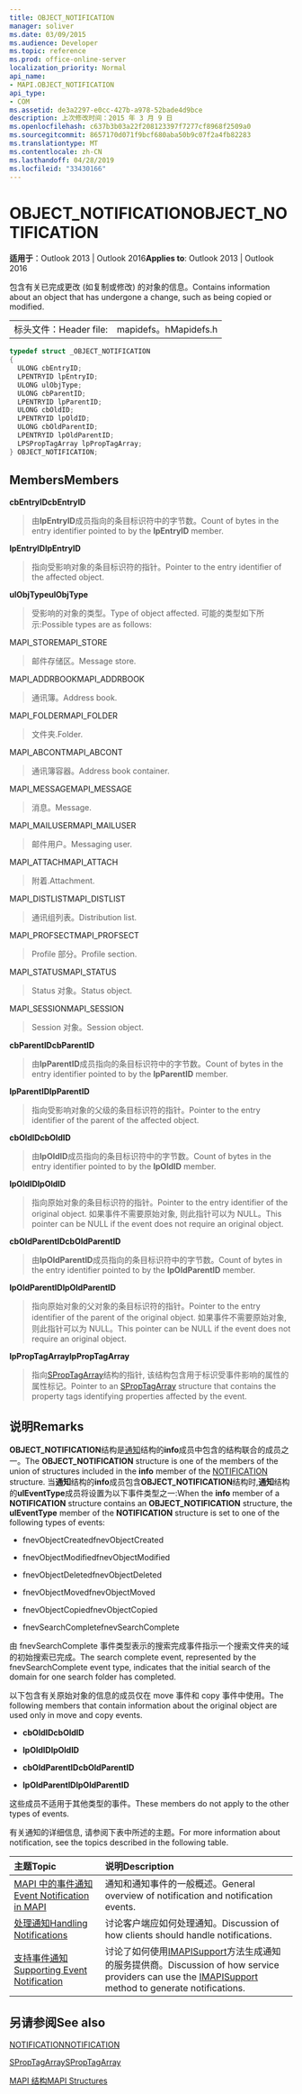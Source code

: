 ```yaml
---
title: OBJECT_NOTIFICATION
manager: soliver
ms.date: 03/09/2015
ms.audience: Developer
ms.topic: reference
ms.prod: office-online-server
localization_priority: Normal
api_name:
- MAPI.OBJECT_NOTIFICATION
api_type:
- COM
ms.assetid: de3a2297-e0cc-427b-a978-52bade4d9bce
description: 上次修改时间：2015 年 3 月 9 日
ms.openlocfilehash: c637b3b03a22f208123397f7277cf8968f2509a0
ms.sourcegitcommit: 8657170d071f9bcf680aba50b9c07f2a4fb82283
ms.translationtype: MT
ms.contentlocale: zh-CN
ms.lasthandoff: 04/28/2019
ms.locfileid: "33430166"
---
```

# <a name="objectnotification"></a><span data-ttu-id="ac9bd-103">OBJECT_NOTIFICATION</span><span class="sxs-lookup"><span data-stu-id="ac9bd-103">OBJECT_NOTIFICATION</span></span>

  
  
<span data-ttu-id="ac9bd-104">**适用于**：Outlook 2013 | Outlook 2016</span><span class="sxs-lookup"><span data-stu-id="ac9bd-104">**Applies to**: Outlook 2013 | Outlook 2016</span></span> 
  
<span data-ttu-id="ac9bd-105">包含有关已完成更改 (如复制或修改) 的对象的信息。</span><span class="sxs-lookup"><span data-stu-id="ac9bd-105">Contains information about an object that has undergone a change, such as being copied or modified.</span></span>
  
|||
|:-----|:-----|
|<span data-ttu-id="ac9bd-106">标头文件：</span><span class="sxs-lookup"><span data-stu-id="ac9bd-106">Header file:</span></span>  <br/> |<span data-ttu-id="ac9bd-107">mapidefs。h</span><span class="sxs-lookup"><span data-stu-id="ac9bd-107">Mapidefs.h</span></span>  <br/> |
   
```cpp
typedef struct _OBJECT_NOTIFICATION
{
  ULONG cbEntryID;
  LPENTRYID lpEntryID;
  ULONG ulObjType;
  ULONG cbParentID;
  LPENTRYID lpParentID;
  ULONG cbOldID;
  LPENTRYID lpOldID;
  ULONG cbOldParentID;
  LPENTRYID lpOldParentID;
  LPSPropTagArray lpPropTagArray;
} OBJECT_NOTIFICATION;

```

## <a name="members"></a><span data-ttu-id="ac9bd-108">Members</span><span class="sxs-lookup"><span data-stu-id="ac9bd-108">Members</span></span>

 <span data-ttu-id="ac9bd-109">**cbEntryID**</span><span class="sxs-lookup"><span data-stu-id="ac9bd-109">**cbEntryID**</span></span>
  
> <span data-ttu-id="ac9bd-110">由**lpEntryID**成员指向的条目标识符中的字节数。</span><span class="sxs-lookup"><span data-stu-id="ac9bd-110">Count of bytes in the entry identifier pointed to by the **lpEntryID** member.</span></span> 
    
 <span data-ttu-id="ac9bd-111">**lpEntryID**</span><span class="sxs-lookup"><span data-stu-id="ac9bd-111">**lpEntryID**</span></span>
  
> <span data-ttu-id="ac9bd-112">指向受影响对象的条目标识符的指针。</span><span class="sxs-lookup"><span data-stu-id="ac9bd-112">Pointer to the entry identifier of the affected object.</span></span>
    
 <span data-ttu-id="ac9bd-113">**ulObjType**</span><span class="sxs-lookup"><span data-stu-id="ac9bd-113">**ulObjType**</span></span>
  
> <span data-ttu-id="ac9bd-114">受影响的对象的类型。</span><span class="sxs-lookup"><span data-stu-id="ac9bd-114">Type of object affected.</span></span> <span data-ttu-id="ac9bd-115">可能的类型如下所示:</span><span class="sxs-lookup"><span data-stu-id="ac9bd-115">Possible types are as follows:</span></span>
    
<span data-ttu-id="ac9bd-116">MAPI_STORE</span><span class="sxs-lookup"><span data-stu-id="ac9bd-116">MAPI_STORE</span></span> 
  
> <span data-ttu-id="ac9bd-117">邮件存储区。</span><span class="sxs-lookup"><span data-stu-id="ac9bd-117">Message store.</span></span> 
    
<span data-ttu-id="ac9bd-118">MAPI_ADDRBOOK</span><span class="sxs-lookup"><span data-stu-id="ac9bd-118">MAPI_ADDRBOOK</span></span> 
  
> <span data-ttu-id="ac9bd-119">通讯簿。</span><span class="sxs-lookup"><span data-stu-id="ac9bd-119">Address book.</span></span> 
    
<span data-ttu-id="ac9bd-120">MAPI_FOLDER</span><span class="sxs-lookup"><span data-stu-id="ac9bd-120">MAPI_FOLDER</span></span> 
  
> <span data-ttu-id="ac9bd-121">文件夹.</span><span class="sxs-lookup"><span data-stu-id="ac9bd-121">Folder.</span></span>
    
<span data-ttu-id="ac9bd-122">MAPI_ABCONT</span><span class="sxs-lookup"><span data-stu-id="ac9bd-122">MAPI_ABCONT</span></span> 
  
> <span data-ttu-id="ac9bd-123">通讯簿容器。</span><span class="sxs-lookup"><span data-stu-id="ac9bd-123">Address book container.</span></span>
    
<span data-ttu-id="ac9bd-124">MAPI_MESSAGE</span><span class="sxs-lookup"><span data-stu-id="ac9bd-124">MAPI_MESSAGE</span></span> 
  
> <span data-ttu-id="ac9bd-125">消息。</span><span class="sxs-lookup"><span data-stu-id="ac9bd-125">Message.</span></span>
    
<span data-ttu-id="ac9bd-126">MAPI_MAILUSER</span><span class="sxs-lookup"><span data-stu-id="ac9bd-126">MAPI_MAILUSER</span></span> 
  
> <span data-ttu-id="ac9bd-127">邮件用户。</span><span class="sxs-lookup"><span data-stu-id="ac9bd-127">Messaging user.</span></span>
    
<span data-ttu-id="ac9bd-128">MAPI_ATTACH</span><span class="sxs-lookup"><span data-stu-id="ac9bd-128">MAPI_ATTACH</span></span> 
  
> <span data-ttu-id="ac9bd-129">附着.</span><span class="sxs-lookup"><span data-stu-id="ac9bd-129">Attachment.</span></span>
    
<span data-ttu-id="ac9bd-130">MAPI_DISTLIST</span><span class="sxs-lookup"><span data-stu-id="ac9bd-130">MAPI_DISTLIST</span></span> 
  
> <span data-ttu-id="ac9bd-131">通讯组列表。</span><span class="sxs-lookup"><span data-stu-id="ac9bd-131">Distribution list.</span></span>
    
<span data-ttu-id="ac9bd-132">MAPI_PROFSECT</span><span class="sxs-lookup"><span data-stu-id="ac9bd-132">MAPI_PROFSECT</span></span> 
  
> <span data-ttu-id="ac9bd-133">Profile 部分。</span><span class="sxs-lookup"><span data-stu-id="ac9bd-133">Profile section.</span></span>
    
<span data-ttu-id="ac9bd-134">MAPI_STATUS</span><span class="sxs-lookup"><span data-stu-id="ac9bd-134">MAPI_STATUS</span></span> 
  
> <span data-ttu-id="ac9bd-135">Status 对象。</span><span class="sxs-lookup"><span data-stu-id="ac9bd-135">Status object.</span></span>
    
<span data-ttu-id="ac9bd-136">MAPI_SESSION</span><span class="sxs-lookup"><span data-stu-id="ac9bd-136">MAPI_SESSION</span></span> 
  
> <span data-ttu-id="ac9bd-137">Session 对象。</span><span class="sxs-lookup"><span data-stu-id="ac9bd-137">Session object.</span></span>
    
 <span data-ttu-id="ac9bd-138">**cbParentID**</span><span class="sxs-lookup"><span data-stu-id="ac9bd-138">**cbParentID**</span></span>
  
> <span data-ttu-id="ac9bd-139">由**lpParentID**成员指向的条目标识符中的字节数。</span><span class="sxs-lookup"><span data-stu-id="ac9bd-139">Count of bytes in the entry identifier pointed to by the **lpParentID** member.</span></span> 
    
 <span data-ttu-id="ac9bd-140">**lpParentID**</span><span class="sxs-lookup"><span data-stu-id="ac9bd-140">**lpParentID**</span></span>
  
> <span data-ttu-id="ac9bd-141">指向受影响对象的父级的条目标识符的指针。</span><span class="sxs-lookup"><span data-stu-id="ac9bd-141">Pointer to the entry identifier of the parent of the affected object.</span></span>
    
 <span data-ttu-id="ac9bd-142">**cbOldID**</span><span class="sxs-lookup"><span data-stu-id="ac9bd-142">**cbOldID**</span></span>
  
> <span data-ttu-id="ac9bd-143">由**lpOldID**成员指向的条目标识符中的字节数。</span><span class="sxs-lookup"><span data-stu-id="ac9bd-143">Count of bytes in the entry identifier pointed to by the **lpOldID** member.</span></span> 
    
 <span data-ttu-id="ac9bd-144">**lpOldID**</span><span class="sxs-lookup"><span data-stu-id="ac9bd-144">**lpOldID**</span></span>
  
> <span data-ttu-id="ac9bd-145">指向原始对象的条目标识符的指针。</span><span class="sxs-lookup"><span data-stu-id="ac9bd-145">Pointer to the entry identifier of the original object.</span></span> <span data-ttu-id="ac9bd-146">如果事件不需要原始对象, 则此指针可以为 NULL。</span><span class="sxs-lookup"><span data-stu-id="ac9bd-146">This pointer can be NULL if the event does not require an original object.</span></span>
    
 <span data-ttu-id="ac9bd-147">**cbOldParentID**</span><span class="sxs-lookup"><span data-stu-id="ac9bd-147">**cbOldParentID**</span></span>
  
> <span data-ttu-id="ac9bd-148">由**lpOldParentID**成员指向的条目标识符中的字节数。</span><span class="sxs-lookup"><span data-stu-id="ac9bd-148">Count of bytes in the entry identifier pointed to by the **lpOldParentID** member.</span></span> 
    
 <span data-ttu-id="ac9bd-149">**lpOldParentID**</span><span class="sxs-lookup"><span data-stu-id="ac9bd-149">**lpOldParentID**</span></span>
  
> <span data-ttu-id="ac9bd-150">指向原始对象的父对象的条目标识符的指针。</span><span class="sxs-lookup"><span data-stu-id="ac9bd-150">Pointer to the entry identifier of the parent of the original object.</span></span> <span data-ttu-id="ac9bd-151">如果事件不需要原始对象, 则此指针可以为 NULL。</span><span class="sxs-lookup"><span data-stu-id="ac9bd-151">This pointer can be NULL if the event does not require an original object.</span></span>
    
 <span data-ttu-id="ac9bd-152">**lpPropTagArray**</span><span class="sxs-lookup"><span data-stu-id="ac9bd-152">**lpPropTagArray**</span></span>
  
> <span data-ttu-id="ac9bd-153">指向[SPropTagArray](sproptagarray.md)结构的指针, 该结构包含用于标识受事件影响的属性的属性标记。</span><span class="sxs-lookup"><span data-stu-id="ac9bd-153">Pointer to an [SPropTagArray](sproptagarray.md) structure that contains the property tags identifying properties affected by the event.</span></span> 
    
## <a name="remarks"></a><span data-ttu-id="ac9bd-154">说明</span><span class="sxs-lookup"><span data-stu-id="ac9bd-154">Remarks</span></span>

<span data-ttu-id="ac9bd-155">**OBJECT_NOTIFICATION**结构是[通知](notification.md)结构的**info**成员中包含的结构联合的成员之一。</span><span class="sxs-lookup"><span data-stu-id="ac9bd-155">The **OBJECT_NOTIFICATION** structure is one of the members of the union of structures included in the **info** member of the [NOTIFICATION](notification.md) structure.</span></span> <span data-ttu-id="ac9bd-156">当**通知**结构的**info**成员包含**OBJECT_NOTIFICATION**结构时,**通知**结构的**ulEventType**成员将设置为以下事件类型之一:</span><span class="sxs-lookup"><span data-stu-id="ac9bd-156">When the **info** member of a **NOTIFICATION** structure contains an **OBJECT_NOTIFICATION** structure, the **ulEventType** member of the **NOTIFICATION** structure is set to one of the following types of events:</span></span> 
  
- <span data-ttu-id="ac9bd-157">fnevObjectCreated</span><span class="sxs-lookup"><span data-stu-id="ac9bd-157">fnevObjectCreated</span></span>
    
- <span data-ttu-id="ac9bd-158">fnevObjectModified</span><span class="sxs-lookup"><span data-stu-id="ac9bd-158">fnevObjectModified</span></span>
    
- <span data-ttu-id="ac9bd-159">fnevObjectDeleted</span><span class="sxs-lookup"><span data-stu-id="ac9bd-159">fnevObjectDeleted</span></span>
    
- <span data-ttu-id="ac9bd-160">fnevObjectMoved</span><span class="sxs-lookup"><span data-stu-id="ac9bd-160">fnevObjectMoved</span></span>
    
- <span data-ttu-id="ac9bd-161">fnevObjectCopied</span><span class="sxs-lookup"><span data-stu-id="ac9bd-161">fnevObjectCopied</span></span>
    
- <span data-ttu-id="ac9bd-162">fnevSearchComplete</span><span class="sxs-lookup"><span data-stu-id="ac9bd-162">fnevSearchComplete</span></span>
    
<span data-ttu-id="ac9bd-163">由 fnevSearchComplete 事件类型表示的搜索完成事件指示一个搜索文件夹的域的初始搜索已完成。</span><span class="sxs-lookup"><span data-stu-id="ac9bd-163">The search complete event, represented by the fnevSearchComplete event type, indicates that the initial search of the domain for one search folder has completed.</span></span>
  
<span data-ttu-id="ac9bd-164">以下包含有关原始对象的信息的成员仅在 move 事件和 copy 事件中使用。</span><span class="sxs-lookup"><span data-stu-id="ac9bd-164">The following members that contain information about the original object are used only in move and copy events.</span></span> 
  
- <span data-ttu-id="ac9bd-165">**cbOldID**</span><span class="sxs-lookup"><span data-stu-id="ac9bd-165">**cbOldID**</span></span>
    
- <span data-ttu-id="ac9bd-166">**lpOldID**</span><span class="sxs-lookup"><span data-stu-id="ac9bd-166">**lpOldID**</span></span>
    
- <span data-ttu-id="ac9bd-167">**cbOldParentID**</span><span class="sxs-lookup"><span data-stu-id="ac9bd-167">**cbOldParentID**</span></span>
    
- <span data-ttu-id="ac9bd-168">**lpOldParentID**</span><span class="sxs-lookup"><span data-stu-id="ac9bd-168">**lpOldParentID**</span></span>
    
<span data-ttu-id="ac9bd-169">这些成员不适用于其他类型的事件。</span><span class="sxs-lookup"><span data-stu-id="ac9bd-169">These members do not apply to the other types of events.</span></span>
  
<span data-ttu-id="ac9bd-170">有关通知的详细信息, 请参阅下表中所述的主题。</span><span class="sxs-lookup"><span data-stu-id="ac9bd-170">For more information about notification, see the topics described in the following table.</span></span>
  
|<span data-ttu-id="ac9bd-171">**主题**</span><span class="sxs-lookup"><span data-stu-id="ac9bd-171">**Topic**</span></span>|<span data-ttu-id="ac9bd-172">**说明**</span><span class="sxs-lookup"><span data-stu-id="ac9bd-172">**Description**</span></span>|
|:-----|:-----|
|[<span data-ttu-id="ac9bd-173">MAPI 中的事件通知</span><span class="sxs-lookup"><span data-stu-id="ac9bd-173">Event Notification in MAPI</span></span>](event-notification-in-mapi.md) <br/> |<span data-ttu-id="ac9bd-174">通知和通知事件的一般概述。</span><span class="sxs-lookup"><span data-stu-id="ac9bd-174">General overview of notification and notification events.</span></span>  <br/> |
|[<span data-ttu-id="ac9bd-175">处理通知</span><span class="sxs-lookup"><span data-stu-id="ac9bd-175">Handling Notifications</span></span>](handling-notifications.md) <br/> |<span data-ttu-id="ac9bd-176">讨论客户端应如何处理通知。</span><span class="sxs-lookup"><span data-stu-id="ac9bd-176">Discussion of how clients should handle notifications.</span></span>  <br/> |
|[<span data-ttu-id="ac9bd-177">支持事件通知</span><span class="sxs-lookup"><span data-stu-id="ac9bd-177">Supporting Event Notification</span></span>](supporting-event-notification.md) <br/> |<span data-ttu-id="ac9bd-178">讨论了如何使用[IMAPISupport](imapisupportiunknown.md)方法生成通知的服务提供商。</span><span class="sxs-lookup"><span data-stu-id="ac9bd-178">Discussion of how service providers can use the [IMAPISupport](imapisupportiunknown.md) method to generate notifications.</span></span>  <br/> |
   
## <a name="see-also"></a><span data-ttu-id="ac9bd-179">另请参阅</span><span class="sxs-lookup"><span data-stu-id="ac9bd-179">See also</span></span>



[<span data-ttu-id="ac9bd-180">NOTIFICATION</span><span class="sxs-lookup"><span data-stu-id="ac9bd-180">NOTIFICATION</span></span>](notification.md)
  
[<span data-ttu-id="ac9bd-181">SPropTagArray</span><span class="sxs-lookup"><span data-stu-id="ac9bd-181">SPropTagArray</span></span>](sproptagarray.md)


[<span data-ttu-id="ac9bd-182">MAPI 结构</span><span class="sxs-lookup"><span data-stu-id="ac9bd-182">MAPI Structures</span></span>](mapi-structures.md)

